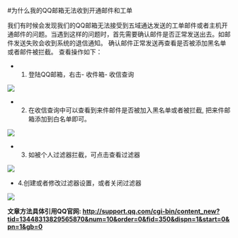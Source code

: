 <!-- --- tag: faq QQ Email -->
<!-- --- title: QQ邮箱无法收到开通邮件和工单 -->
#为什么我的QQ邮箱无法收到开通邮件和工单

我们有时候会发现我们的QQ邮箱无法接受到五域通达发送的工单邮件或者主机开通邮件的问题。当遇到这样的问题时，首先需要确认邮件是否正常发送出去。如邮件发送失败会收到系统的退信通知。 确认邮件正常发送再查看是否被添加黑名单或者邮件被拦截。 查看操作如下：

* 1. 登陆QQ邮箱，右击- 收件箱- 收信查询

![](http://i1.51hosting.com/2014-09-03_11_49_qqemail1.png)

* 2. 在收信查询中可以查看到来件邮件是否被加入黑名单或者被拦截, 把来件邮箱添加到白名单即可。

![](http://i1.51hosting.com/2014-09-03_11_52_qqemail2.png)

* 3. 如被个人过滤器拦截，可点击查看过滤器

![](http://i1.51hosting.com/2014-09-03_11_55_qqemail3.png)

* 4.创建或者修改过滤器设置，或者关闭过滤器

![](http://i1.51hosting.com/2014-09-03_11_55_qqemail4.png)

**文章方法具体引用QQ官网: http://support.qq.com/cgi-bin/content_new?tid=13448313829565870&num=10&order=0&fid=350&dispn=1&start=0&pn=1&gb=0**
